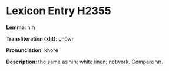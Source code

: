 # Lexicon Entry H2355

**Lemma**: חוֹר

**Transliteration (xlit)**: chôwr

**Pronunciation**: khore

**Description**:
the same as חוּר; white linen; network. Compare חֹר.

